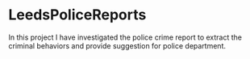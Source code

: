 # LeedsPoliceReports
In this project I have investigated the police crime report to extract the criminal behaviors and provide suggestion for police department.
